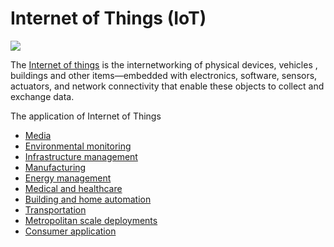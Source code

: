 # Internet of Things (IoT)

![](https://github.com/Raydivine/IoT-of-Modern-Agriculture/blob/master/Doc/Image/Agriculture/internet-of-things.jpg)

The [Internet of things](https://en.wikipedia.org/wiki/Internet_of_things) is the internetworking of physical devices, vehicles , buildings and other items—embedded with electronics, software, sensors, actuators, and network connectivity that enable these objects to collect and exchange data.

The application of Internet of Things
* [Media](https://en.wikipedia.org/wiki/Internet_of_things#Media)
* [Environmental monitoring](https://en.wikipedia.org/wiki/Internet_of_things#Environmental_monitoring)
* [Infrastructure management](https://en.wikipedia.org/wiki/Internet_of_things#Infrastructure_management)
* [Manufacturing](https://en.wikipedia.org/wiki/Internet_of_things#Manufacturing)
* [Energy management](https://en.wikipedia.org/wiki/Internet_of_things#Energy_management)
* [Medical and healthcare](Medical_and_healthcare)
* [Building and home automation](https://en.wikipedia.org/wiki/Internet_of_things#Building_and_home_automation)
* [Transportation](https://en.wikipedia.org/wiki/Internet_of_things#Transportation)
* [Metropolitan scale deployments](https://en.wikipedia.org/wiki/Internet_of_things#Metropolitan_scale_deployments)
* [Consumer application](https://en.wikipedia.org/wiki/Internet_of_things#Consumer_application)





